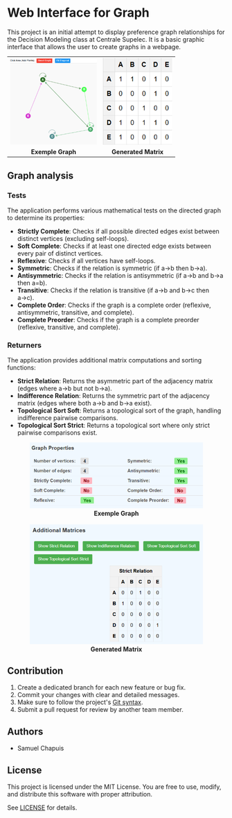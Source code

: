 # Web Interface for Graph

This project is an initial attempt to display preference graph relationships for the Decision Modeling class at Centrale Supelec. It is a basic graphic interface that allows the user to create graphs in a webpage.
<!-- Images: Logo and Example Block Texture -->

<div align="center">

<table>
	<tr>
		<td align="center">
			<img src="doc/graph_exemple.png" alt="Exemple Graph" title="Exemple Graph" height="200" width="200" style="object-fit:cover;">
		</td>
		<td align="center">
			<img src="doc/associated_matrix.png" alt="Generated Matrix" title="Generated Matrix" height="200" width="160" style="object-fit:cover;">
		</td>
	</tr>
	<tr>
		<td align="center"><strong>Exemple Graph</strong></td>
		<td align="center"><strong>Generated Matrix</strong></td>
	</tr>
</table>

</div>

## Graph analysis

### Tests
The application performs various mathematical tests on the directed graph to determine its properties:

- **Strictly Complete**: Checks if all possible directed edges exist between distinct vertices (excluding self-loops).
- **Soft Complete**: Checks if at least one directed edge exists between every pair of distinct vertices.
- **Reflexive**: Checks if all vertices have self-loops.
- **Symmetric**: Checks if the relation is symmetric (if a→b then b→a).
- **Antisymmetric**: Checks if the relation is antisymmetric (if a→b and b→a then a=b).
- **Transitive**: Checks if the relation is transitive (if a→b and b→c then a→c).
- **Complete Order**: Checks if the graph is a complete order (reflexive, antisymmetric, transitive, and complete).
- **Complete Preorder**: Checks if the graph is a complete preorder (reflexive, transitive, and complete).

### Returners
The application provides additional matrix computations and sorting functions:

- **Strict Relation**: Returns the asymmetric part of the adjacency matrix (edges where a→b but not b→a).
- **Indifference Relation**: Returns the symmetric part of the adjacency matrix (edges where both a→b and b→a exist).
- **Topological Sort Soft**: Returns a topological sort of the graph, handling indifference pairwise comparisons.
- **Topological Sort Strict**: Returns a topological sort where only strict pairwise comparisons exist.

<div align="center">
	<img src="doc/graph_properties.png" alt="Exemple Graph" title="Exemple Graph" style="width:400px; height:auto; object-fit:contain;">
	<br>
	<strong>Exemple Graph</strong>
</div>

<br>

<div align="center">
	<img src="doc/returner.png" alt="Generated Matrix" title="Generated Matrix" style="width:400px; height:auto; object-fit:contain;">
	<br>
	<strong>Generated Matrix</strong>
</div>

## Contribution
1. Create a dedicated branch for each new feature or bug fix.
2. Commit your changes with clear and detailed messages.
3. Make sure to follow the project's [Git syntax](doc/gitSyntax.md).
4. Submit a pull request for review by another team member.

## Authors
- Samuel Chapuis

## License
This project is licensed under the MIT License.
You are free to use, modify, and distribute this software with proper attribution.

See [LICENSE](LICENSE) for details.

